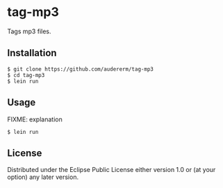 # tag-mp3

Tags mp3 files.

## Installation

    $ git clone https://github.com/audererm/tag-mp3
    $ cd tag-mp3
    $ lein run

## Usage

FIXME: explanation

    $ lein run

## License

Distributed under the Eclipse Public License either version 1.0 or (at
your option) any later version.
